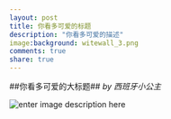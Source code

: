```yaml
---
layout: post
title: 你看多可爱的标题
description: "你看多可爱的描述"
image:background: witewall_3.png
comments: true
share: true
---
```

##你看多可爱的大标题##
*by 西班牙小公主*


![enter image description here](http://ww3.sinaimg.cn/bmiddle/6bfe8f1bjw1f15b0jrndoj20ri1ygtjs.jpg)